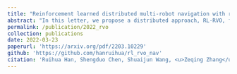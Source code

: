 ```yaml
---
title: "Reinforcement learned distributed multi-robot navigation with reciprocal velocity obstacle shaped rewards"
abstract: "In this letter, we propose a distributed approach, RL-RVO, for multi-robot navigation combining reciprocal velocity obstacle (RVO) and deep reinforcement learning (DRL) to solve the reciprocal collision avoidance problem under limited information. <br/><img src='/images/publications/2022_rvo.jpg'>"
permalink: /publication/2022_rvo
collection: publications
date: 2022-03-23
paperurl: 'https://arxiv.org/pdf/2203.10229'
github: 'https://github.com/hanruihua/rl_rvo_nav'
citation: 'Ruihua Han, Shengduo Chen, Shuaijun Wang, <u>Zeqing Zhang</u>, Rui Gao, Qi Hao, Jia Pan (2022). <br><i>IEEE Robotics and Automation Letters</i>.'
---
```


